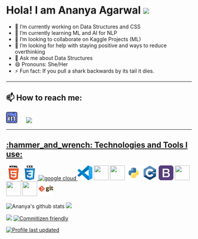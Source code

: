 
# Hola! I am Ananya Agarwal <img src="https://user-images.githubusercontent.com/42378118/110234147-e3259600-7f4e-11eb-95be-0c4047144dea.gif" width="30">

- 🔭 I’m currently working on Data Structures and CSS 
- 🌱 I’m currently learning ML and AI for NLP 
- 👯 I’m looking to collaborate on Kaggle Projects (ML) 
- 🤔 I’m looking for help with staying positive and ways to reduce overthinking
- 💬 Ask me about Data Structures 
- 😄 Pronouns: She/Her
- ⚡ Fun fact: If you pull a shark backwards by its tail it dies.
<hr>
<p align="center">
<h2 align="left">📫 How to reach me:</h2>
<a href="https://www.linkedin.com/in/ananya-agarwal06/" target="_blank"><img height="30" src="https://raw.githubusercontent.com/AbhishekMaira10/AbhishekMaira10/master/linkedin.png?raw=true"></a>&nbsp;&nbsp;&nbsp;&nbsp;&nbsp;
<a href="mailto:ananyaag06@gmail.com" target="_blank"><img src="https://img.icons8.com/external-justicon-lineal-color-justicon/30/000000/external-gmail-social-media-justicon-lineal-color-justicon.png"/>
<hr>
</p>

<p align="center">
<h2 align="left">:hammer_and_wrench: Technologies and Tools I use:</h2>
    <a href="https://www.w3.org/html/" target="_blank"> <img src="https://raw.githubusercontent.com/devicons/devicon/master/icons/html5/html5-original-wordmark.svg" alt="html5" width="40" height="40"/> </a>
    <a href="https://www.w3schools.com/css/" target="_blank"> <img src="https://raw.githubusercontent.com/devicons/devicon/master/icons/css3/css3-original-wordmark.svg" alt="css3" width="40" height="40"/> </a>
     <a href="https://cloud.google.com/" target="_blank"> <img src="https://www.vectorlogo.zone/logos/google_cloud/google_cloud-icon.svg" alt="google cloud" width="40" height="40"/> </a>
<code><img width="40" height="40" src="https://raw.githubusercontent.com/github/explore/80688e429a7d4ef2fca1e82350fe8e3517d3494d/topics/visual-studio-code/visual-studio-code.png"></code>
<code><img width="40" height="40" src="https://img.shields.io/badge/R-276DC3?style=for-the-badge&logo=r&logoColor=white"></code>
<code><img width="40" height="40" src="http://img.shields.io/badge/-C-A8B9CC?style=for-the-badge&logo=c&logoColor=035697"></code>
<code><img width="40" height="40" src="https://raw.githubusercontent.com/github/explore/80688e429a7d4ef2fca1e82350fe8e3517d3494d/topics/python/python.png"></code>
<code><img width="40" height="40" src="https://raw.githubusercontent.com/github/explore/80688e429a7d4ef2fca1e82350fe8e3517d3494d/topics/cpp/cpp.png"></code>
<code><img width="40" height="40" src = "https://raw.githubusercontent.com/github/explore/80688e429a7d4ef2fca1e82350fe8e3517d3494d/topics/bootstrap/bootstrap.png"></code>
<code><img width="40" height="40" src="https://img.shields.io/badge/-GitHub-181717?style=for-the-badge&logo=github"></code>
<code><img width="40" height="40" src="https://img.shields.io/badge/Ubuntu-E95420?style=for-the-badge&logo=ubuntu&logoColor=white"></code>
<code><img width="40" height="40" src="https://img.shields.io/badge/Windows-0078D6?style=for-the-badge&logo=windows&logoColor=white"></code>
<code><img width="40" height="40" src="https://raw.githubusercontent.com/github/explore/80688e429a7d4ef2fca1e82350fe8e3517d3494d/topics/git/git.png"></code>
</p>

![Ananya's github stats](https://github-readme-stats.vercel.app/api?username=ananya-agarwal&show_icons=true&hide_border=true)
<img height="180em" src="https://github-readme-stats.vercel.app/api/top-langs/?username=ananya-agarwal&layout=compact&langs_count=8"/>

![](https://visitor-badge.glitch.me/badge?page_id=ridermansb.ridermansb) [![Commitizen friendly](https://img.shields.io/badge/commitizen-friendly-brightgreen.svg)](http://commitizen.github.io/cz-cli/)

[![Profile last updated](https://img.shields.io/github/last-commit/ananya-agarwal/master?label=Last%20updated&style=flat)](https://github.com/ananya-agarwal/commits)

